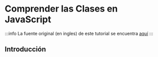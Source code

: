 # Comprender las Clases en JavaScript

:::info
La fuente original (en ingles) de este tutorial se encuentra [aquí](https://www.digitalocean.com/community/tutorials/understanding-classes-in-javascript)
:::

## Introducción
